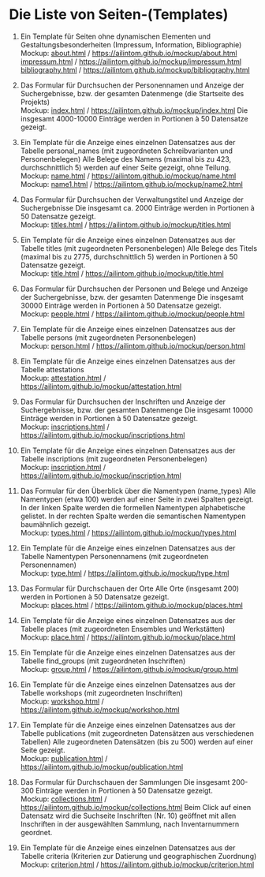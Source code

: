 
# Die Liste von Seiten-(Templates)  
1) Ein Template für Seiten ohne dynamischen Elementen und Gestaltungsbesonderheiten (Impressum, Information, Bibliographie)    
Mockup: [about.html](mockup/about.html) / <https://ailintom.github.io/mockup/about.html>  
[impressum.html](mockup/impressum.html) / <https://ailintom.github.io/mockup/impressum.html>  
[bibliography.html](mockup/bibliography.html) / <https://ailintom.github.io/mockup/bibliography.html>  

2) Das Formular für Durchsuchen der Personennamen und Anzeige der Suchergebnisse, bzw. der gesamten Datenmenge (die Startseite des Projekts)    
Mockup: [index.html](mockup/index.html) / <https://ailintom.github.io/mockup/index.html>
Die insgesamt 4000-10000 Einträge werden in Portionen à 50 Datensatze gezeigt. 

3) Ein Template für die Anzeige eines einzelnen Datensatzes aus der Tabelle personal_names (mit zugeordneten Schreibvarianten und Personenbelegen) 
Alle Belege des Namens (maximal bis zu 423, durchschnittlich 5) werden auf einer Seite gezeigt, ohne Teilung.  
Mockup: [name.html](mockup/name.html) / <https://ailintom.github.io/mockup/name.html>  
Mockup: [name1.html](mockup/name2.html) / <https://ailintom.github.io/mockup/name2.html>

4) Das Formular für Durchsuchen der Verwaltungstitel und Anzeige der Suchergebnisse 
Die insgesamt ca. 2000 Einträge werden in Portionen à 50 Datensatze gezeigt.   
Mockup: [titles.html](mockup/titles.html) / <https://ailintom.github.io/mockup/titles.html> 

5) Ein Template für die Anzeige eines einzelnen Datensatzes aus der Tabelle titles (mit zugeordneten Personenbelegen)
Alle Belege des Titels (maximal bis zu 2775, durchschnittlich 5) werden in Portionen à 50 Datensatze gezeigt.  
Mockup: [title.html](mockup/title.html) / <https://ailintom.github.io/mockup/title.html> 

6) Das Formular für Durchsuchen der Personen und Belege und Anzeige der Suchergebnisse, bzw. der gesamten Datenmenge
Die insgesamt 30000 Einträge werden in Portionen à 50 Datensatze gezeigt.   
Mockup: [people.html](mockup/people.html) / <https://ailintom.github.io/mockup/people.html> 

7) Ein Template für die Anzeige eines einzelnen Datensatzes aus der Tabelle persons (mit zugeordneten Personenbelegen)   
Mockup: [person.html](mockup/person.html) / <https://ailintom.github.io/mockup/person.html>

8) Ein Template für die Anzeige eines einzelnen Datensatzes aus der Tabelle attestations  
Mockup: [attestation.html](mockup/attestation.html) / <https://ailintom.github.io/mockup/attestation.html>

9) Das Formular für Durchsuchen der Inschriften und Anzeige der Suchergebnisse, bzw. der gesamten Datenmenge
Die insgesamt 10000 Einträge werden in Portionen à 50 Datensatze gezeigt.   
Mockup: [inscriptions.html](mockup/inscriptions.html) / <https://ailintom.github.io/mockup/inscriptions.html> 

10) Ein Template für die Anzeige eines einzelnen Datensatzes aus der Tabelle inscriptions (mit zugeordneten Personenbelegen)  
Mockup: [inscription.html](mockup/inscription.html) / <https://ailintom.github.io/mockup/inscription.html>

11) Das Formular für den Überblick über die Namentypen (name_types)
Alle Namentypen (etwa 100) werden auf einer Seite in zwei Spalten gezeigt. In der linken Spalte werden die formellen Namentypen alphabetische gelistet. In der rechten Spalte werden die semantischen Namentypen baumähnlich gezeigt.   
Mockup: [types.html](mockup/types.html) / <https://ailintom.github.io/mockup/types.html> 

12) Ein Template für die Anzeige eines einzelnen Datensatzes aus der Tabelle Namentypen Personennamens (mit zugeordneten Personennamen)  
Mockup: [type.html](mockup/type.html) / <https://ailintom.github.io/mockup/type.html>

13) Das Formular für Durchschauen der Orte 
Alle Orte (insgesamt 200) werden in Portionen à 50 Datensatze gezeigt.  
Mockup: [places.html](mockup/places.html) /  <https://ailintom.github.io/mockup/places.html> 

14) Ein Template für die Anzeige eines einzelnen Datensatzes aus der Tabelle places (mit zugeordneten Ensembles und Werkstätten)  
Mockup: [place.html](mockup/place.html) / <https://ailintom.github.io/mockup/place.html>

15) Ein Template für die Anzeige eines einzelnen Datensatzes aus der Tabelle find_groups (mit zugeordneten Inschriften)  
Mockup: [group.html](mockup/group.html) / <https://ailintom.github.io/mockup/group.html>

16) Ein Template für die Anzeige eines einzelnen Datensatzes aus der Tabelle workshops  (mit zugeordneten Inschriften)  
Mockup: [workshop.html](mockup/workshop.html) / <https://ailintom.github.io/mockup/workshop.html>

17) Ein Template für die Anzeige eines einzelnen Datensatzes aus der Tabelle publications (mit zugeordneten Datensätzen aus verschiedenen Tabellen)
Alle zugeordneten Datensätzen (bis zu 500) werden auf einer Seite gezeigt.  
Mockup: [publication.html](mockup/publication.html) / <https://ailintom.github.io/mockup/publication.html>

18) Das Formular für Durchschauen der Sammlungen 
Die insgesamt 200-300 Einträge werden in Portionen à 50 Datensatze gezeigt.   
Mockup: [collections.html](mockup/collections.html) / <https://ailintom.github.io/mockup/collections.html>
Beim Click auf einen Datensatz wird die Suchseite Inschriften (Nr. 10) geöffnet mit allen Inschriften in der ausgewählten Sammlung, nach Inventarnummern geordnet.

19) Ein Template für die Anzeige eines einzelnen Datensatzes aus der Tabelle criteria (Kriterien zur Datierung und geographischen Zuordnung)  
Mockup: [criterion.html](mockup/criterion.html) / <https://ailintom.github.io/mockup/criterion.html>


